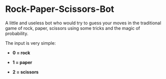 # Rock-Paper-Scissors-Bot
A little and useless bot who would try to guess your moves in the traditional game of rock, paper, scissors using some tricks and the magic of probability.


The input is very simple:

- **0 = rock**

- **1 = paper**

- **2 = scissors**
